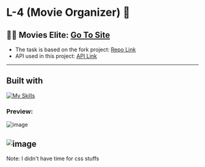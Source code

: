 # L-4 (Movie Organizer) 🎥



## 🔗🔗 Movies Elite: [Go To Site](https://movieselite.netlify.app/)
- The task is based on the fork project: [Repo Link](https://github.com/afon-himself/bootcamp-m4-starter)
- API used in this project: [API Link](https://www.omdbapi.com/)
---
## Built with 
[![My Skills](https://skills.thijs.gg/icons?i=js,html,css,react,redux)](https://skills.thijs.gg)

### Preview:
![image](https://user-images.githubusercontent.com/60787777/169655940-b9b0a90d-db3b-4f4d-adb8-244d8e3e3c38.png)

![image](https://user-images.githubusercontent.com/60787777/169655976-cf25ed69-496b-4099-a0ed-5dc9c126d532.png)
---

Note: I didn't have time for css stuffs
